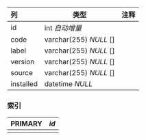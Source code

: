 | 列        | 类型                   | 注释 |
| :-------- | ---------------------- | ---- |
| id        | int *自动增量*         |      |
| code      | varchar(255) *NULL* [] |      |
| label     | varchar(255) *NULL* [] |      |
| version   | varchar(255) *NULL* [] |      |
| source    | varchar(255) *NULL* [] |      |
| installed | datetime *NULL*        |      |

### 索引

| PRIMARY | *id* |
| :------ | ---- |
|         |      |
